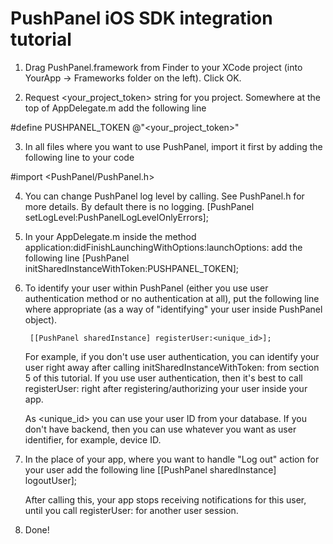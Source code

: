# PushPanel iOS SDK integration tutorial

1. Drag PushPanel.framework from Finder to your XCode project (into YourApp -> Frameworks folder on the left). Click OK.

2. Request <your_project_token> string for you project. Somewhere at the top of AppDelegate.m add the following line


#define PUSHPANEL_TOKEN @"<your_project_token>"


3. In all files where you want to use PushPanel, import it first by adding the following line to your code

#import <PushPanel/PushPanel.h>

4. You can change PushPanel log level by calling. See PushPanel.h for more details. By default there is no logging.
		[PushPanel setLogLevel:PushPanelLogLevelOnlyErrors];

5. In your AppDelegate.m inside the method application:didFinishLaunchingWithOptions:launchOptions: add the following line
		[PushPanel initSharedInstanceWithToken:PUSHPANEL_TOKEN];

6. To identify your user within PushPanel (either you use user authentication method or no authentication at all), put the following line where appropriate (as a way of "identifying" your user inside PushPanel object).

		[[PushPanel sharedInstance] registerUser:<unique_id>];

	For example, if you don't use user authentication, you can identify your user right away after calling initSharedInstanceWithToken: from section 5 of this tutorial. If you use user authentication, then it's best to call registerUser: right after registering/authorizing your user inside your app.

	As <unique_id> you can use your user ID from your database. If you don't have backend, then you can use whatever you want as user identifier, for example, device ID.

7. In the place of your app, where you want to handle "Log out" action for your user add the following line
		[[PushPanel sharedInstance] logoutUser];

	After calling this, your app stops receiving notifications for this user, until you call registerUser: for another user session.

8. Done!